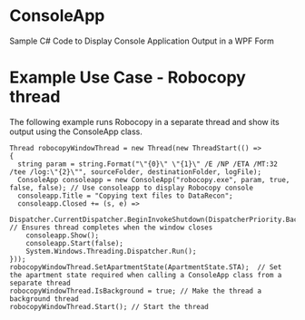 # ConsoleApp
Sample C# Code to Display Console Application Output in a WPF Form

# Example Use Case - Robocopy thread
The following example runs Robocopy in a separate thread and show its output using the ConsoleApp class.

```
Thread robocopyWindowThread = new Thread(new ThreadStart(() =>
{
  string param = string.Format("\"{0}\" \"{1}\" /E /NP /ETA /MT:32 /tee /log:\"{2}\"", sourceFolder, destinationFolder, logFile);
  ConsoleApp consoleapp = new ConsoleApp("robocopy.exe", param, true, false, false); // Use consoleapp to display Robocopy console
  consoleapp.Title = "Copying text files to DataRecon";
  consoleapp.Closed += (s, e) =>
    Dispatcher.CurrentDispatcher.BeginInvokeShutdown(DispatcherPriority.Background); // Ensures thread completes when the window closes
    consoleapp.Show();
    consoleapp.Start(false);
    System.Windows.Threading.Dispatcher.Run();
}));
robocopyWindowThread.SetApartmentState(ApartmentState.STA);  // Set the apartment state required when calling a ConsoleApp class from a separate thread
robocopyWindowThread.IsBackground = true; // Make the thread a background thread            
robocopyWindowThread.Start(); // Start the thread
```           
